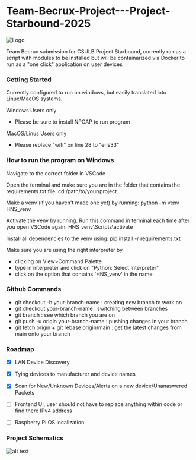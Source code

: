 # Team-Becrux-Project---Project-Starbound-2025
                        
![Logo](</images/logo.png>)                                

Team Becrux submission for CSULB Project Starbound, currently ran as a script with modules to be installed but will be containarized via Docker to run as a "one click" application on user devices 

### Getting Started
Currently configured to run on windows, but easily translated into Linux/MacOS systems. 

Windows Users only 
- Please be sure to install NPCAP to run program

MacOS/Linus Users only
- Please replace "wifi" on line 28 to "ens33"

### How to run the program on Windows

Navigate to the correct folder in VSCode

Open the terminal and make sure you are in the folder that contains the requirements.txt file.
cd /path/to/your/project

Make a venv (if you haven't made one yet) by running:
python -m venv HNS_venv

Activate the venv by running. Run this command in terminal each time after you open VSCode again:
HNS_venv\Scripts\activate

Install all dependencies to the venv using:
pip install -r requirements.txt

Make sure you are using the right interpreter by
- clicking on View>Command Palette
- type in interpreter and click on "Python: Select Interpreter"
- click on the option that contains 'HNS_venv' in the name

### Github Commands
- git checkout -b your-branch-name : creating new branch to work on
- git checkout your-branch-name : switching between branches
- git branch : see which branch you are on
- git push -u origin your-branch-name : pushing changes in your branch
- git fetch origin + git rebase origin/main : get the latest changes from main onto your branch

### Roadmap
- [x] LAN Device Discovery
- [x] Tying devices to manufacturer and device names 
- [x] Scan for New/Unknown Devices/Alerts on a new device/Unanaswered Packets
- [ ] Frontend UI, user should not have to replace anything within code or find there IPv4 address 
- [ ] Raspberry Pi OS localization


### Project Schematics
![alt text](/images/image.png) 

